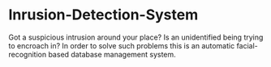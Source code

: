 # Inrusion-Detection-System
Got a suspicious intrusion around your place? Is an unidentified being trying to encroach in? In order to solve such problems this is an automatic facial-recognition based database management system.
